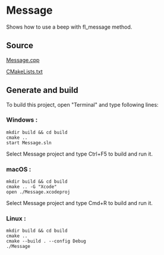 # Message

Shows how to use a beep with fl_message method.

## Source

[Message.cpp](Message.cpp)

[CMakeLists.txt](CMakeLists.txt)

## Generate and build

To build this project, open "Terminal" and type following lines:

### Windows :

``` shell
mkdir build && cd build
cmake .. 
start Message.sln
```

Select Message project and type Ctrl+F5 to build and run it.

### macOS :

``` shell
mkdir build && cd build
cmake .. -G "Xcode"
open ./Message.xcodeproj
```

Select Message project and type Cmd+R to build and run it.

### Linux :

``` shell
mkdir build && cd build
cmake .. 
cmake --build . --config Debug
./Message
```
